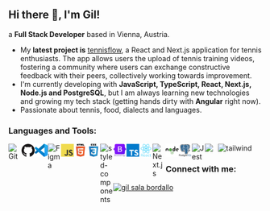 ## Hi there 👋, I'm Gil!
a **Full Stack Developer** based in Vienna, Austria.

- My **latest project is** [tennisflow](https://github.com/Gilsabo/tennisflow), a React and Next.js application for tennis enthusiasts. The app allows users the upload of tennis training videos, fostering a community where users can exchange constructive feedback with their peers, collectively working towards improvement.
- I'm currently developing with **JavaScript, TypeScript, React, Next.js, Node.js and PostgreSQL**, but I am always learning new technologies and growing my tech stack (getting hands dirty with **Angular** right now).
- Passionate about tennis, food, dialects and languages.

### Languages and Tools:
<img align="left" alt="Git" width="26px" src="https://www.vectorlogo.zone/logos/git-scm/git-scm-icon.svg" />
<img align="left" alt="GitHub" width="26px" src="https://raw.githubusercontent.com/github/explore/78df643247d429f6cc873026c0622819ad797942/topics/github/github.png" />
<img align="left" alt="Visual Studio Code" width="26px" src="https://raw.githubusercontent.com/github/explore/80688e429a7d4ef2fca1e82350fe8e3517d3494d/topics/visual-studio-code/visual-studio-code.png" />
<img align="left" alt="Figma" width="26px" src="https://www.vectorlogo.zone/logos/figma/figma-icon.svg" />
<img align="left" alt="JavaScript" width="26px" src="https://raw.githubusercontent.com/devicons/devicon/master/icons/javascript/javascript-original.svg" />
<img align="left" alt="HTML5" width="26px" src="https://raw.githubusercontent.com/devicons/devicon/master/icons/html5/html5-original-wordmark.svg" />
<img align="left" alt="CSS3" width="26px" src="https://raw.githubusercontent.com/devicons/devicon/master/icons/css3/css3-original-wordmark.svg" />
<img src="https://www.vectorlogo.zone/logos/tailwindcss/tailwindcss-icon.svg" alt="tailwind" width="40" height="40"/>
<img align="left" alt="styled-components" width="26px" src="https://raw.githubusercontent.com/styled-components/brand/master/styled-components.png" />
<img align="left" alt="CSS3" width="26px" src="https://raw.githubusercontent.com/devicons/devicon/master/icons/bootstrap/bootstrap-original-wordmark.svg" />
<img align="left" alt="TypeScript" width="26px" src="https://raw.githubusercontent.com/devicons/devicon/master/icons/typescript/typescript-original.svg" />
<img align="left" alt="React" width="26px" src="https://raw.githubusercontent.com/devicons/devicon/master/icons/react/react-original-wordmark.svg" />
<img align="left" alt="Next.js" width="26px" src="https://cdn.worldvectorlogo.com/logos/nextjs-2.svg" />
<img align="left" alt="Node.js" width="26px" src="https://raw.githubusercontent.com/devicons/devicon/master/icons/nodejs/nodejs-original-wordmark.svg" />
<img align="left" alt="PostgreSQL" width="26px" src="https://raw.githubusercontent.com/devicons/devicon/master/icons/postgresql/postgresql-original-wordmark.svg" />
<img align="left" alt="Jest" width="26px" src="https://www.vectorlogo.zone/logos/jestjsio/jestjsio-icon.svg" />
<img align="left" alte="playwright" width="26px" src="https://playwright.dev/img/playwright-logo.svg" />
<br/>

### Connect with me:
  <a href="https://linkedin.com/in/gil-sala-bordallo" target="blank">
    <img align="center" src="https://cdn.jsdelivr.net/npm/simple-icons@3.0.1/icons/linkedin.svg" alt="gil sala bordallo" height="28px" width="28px" />
  </a>
  <script src="https://gist.github.com/yusitnikov/0f6a4b471c31a64da1dca35aa35b7e87.js"></script>

    
